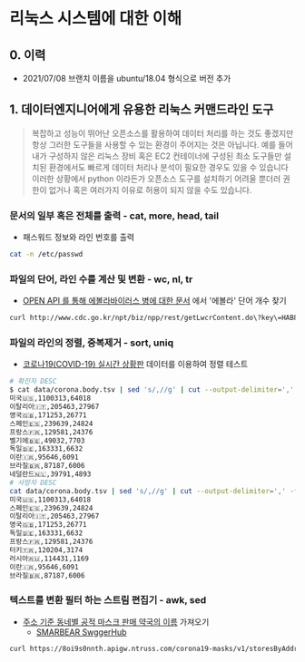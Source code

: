 # 리눅스 시스템에 대한 이해

## 0. 이력
* 2021/07/08 브랜치 이름을 ubuntu/18.04 형식으로 버전 추가


## 1. 데이터엔지니어에게 유용한 리눅스 커맨드라인 도구
> 복잡하고 성능이 뛰어난 오픈소스를 활용하여 데이터 처리를 하는 것도 좋겠지만 항상 그러한 도구들을 사용할 수 있는 환경이 주어지는 것은 아닙니다. 예를 들어 내가 구성하지 않은 리눅스 장비 혹은 EC2 컨테이너에 구성된 최소 도구들만 설치된 환경에서도 빠르게 데이터 처리나 분석이 필요한 경우도 있을 수 있습니다
> 이러한 상황에서 python 이라든가 오픈소스 도구를 설치하기 어려울 뿐더러 권한이 없거나 혹은 여러가지 이유로 허용이 되지 않을 수도 있습니다.

### 문서의 일부 혹은 전체를 출력 - cat, more, head, tail
* 패스워드 정보와 라인 번호를 출력
```bash
cat -n /etc/passwd
```
### 파일의 단어, 라인 수를 계산 및 변환 - wc, nl, tr
* [OPEN API 를 통해 에볼라바이러스 병에 대한 문서](https://www.cdc.go.kr/npt/biz/npp/api/nppOpenApiUrlView.do) 에서 '에볼라' 단어 개수 찾기
```bash
curl http://www.cdc.go.kr/npt/biz/npp/rest/getLwcrContent.do\?key\=HAB85cC%2F%2F0JCqFVnoe3h%2Bg%3D%3D\&icdgrpCd\=01\&icdCd\=NA0001\&isTxt\=1\&updtDt\= | tr ' ' '\n' | sed 's/[\t\na-zA-Z",_0-9:]//g' | grep '에볼라' | wc -l
```

### 파일의 라인의 정렬, 중복제거 - sort, uniq
* [코로나19(COVID-19) 실시간 상황판](https://coronaboard.kr/) 데이터를 이용하여 정렬 테스트
```bash
# 확진자 DESC
$ cat data/corona.body.tsv | sed 's/,//g' | cut --output-delimiter=',' -f1,2,3 | sort -t, -k2,2nr | head
미국🇺🇸,1100313,64018
이탈리아🇮🇹,205463,27967
영국🇬🇧,171253,26771
스페인🇪🇸,239639,24824
프랑스🇫🇷,129581,24376
벨기에🇧🇪,49032,7703
독일🇩🇪,163331,6632
이란🇮🇷,95646,6091
브라질🇧🇷,87187,6006
네덜란드🇳🇱,39791,4893
# 사망자 DESC
cat data/corona.body.tsv | sed 's/,//g' | cut --output-delimiter=',' -f1,2,3 | sort -t, -k1,1nr | head
미국🇺🇸,1100313,64018
스페인🇪🇸,239639,24824
이탈리아🇮🇹,205463,27967
영국🇬🇧,171253,26771
독일🇩🇪,163331,6632
프랑스🇫🇷,129581,24376
터키🇹🇷,120204,3174
러시아🇷🇺,114431,1169
이란🇮🇷,95646,6091
브라질🇧🇷,87187,6006
```

### 텍스트를 변환 필터 하는 스트림 편집기 - awk, sed
* [주소 기준 동네별 공적 마스크 판매 약국의 이름](https://8oi9s0nnth.apigw.ntruss.com/corona19-masks/v1/storesByAddr/json) 가져오기
  * [SMARBEAR SwggerHub](https://app.swaggerhub.com/apis-docs/Promptech/public-mask-info/20200307-oas3#/v1/get_storesByAddr_json)
```bash
curl https://8oi9s0nnth.apigw.ntruss.com/corona19-masks/v1/storesByAddr/json | awk -F : '/name/ { print $2 }' | sed 's/[",]//g' 
```

